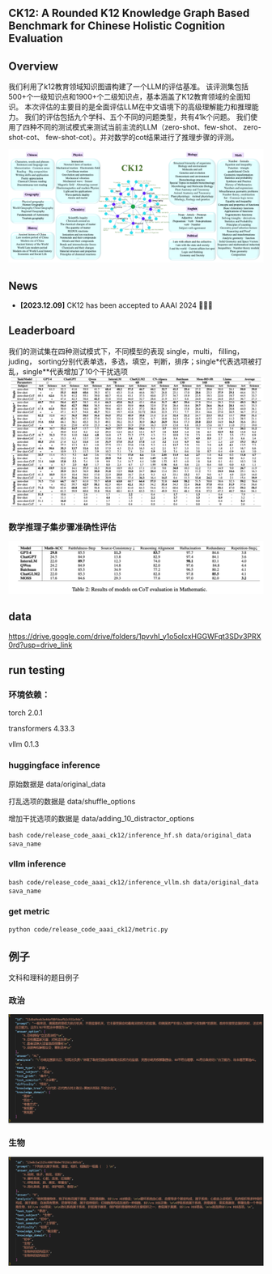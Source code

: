 
## CK12: A Rounded K12 Knowledge Graph Based Benchmark for Chinese Holistic Cognition Evaluation

## Overview

我们利用了k12教育领域知识图谱构建了一个LLM的评估基准。
该评测集包括500+个一级知识点和1900+个二级知识点，基本涵盖了K12教育领域的全面知识。
本次评估的主要目的是全面评估LLM在中文语境下的高级理解能力和推理能力。
我们的评估包括九个学科、五个不同的问题类型，共有41k个问题。
我们使用了四种不同的测试模式来测试当前主流的LLM（zero-shot、few-shot、 zero-shot-cot、 few-shot-cot）。并对数学的cot结果进行了推理步骤的评测。

![example.jpg](https://github.com/tal-tech/chinese-k12-evaluation/blob/main/images/overview.png)


## News
* **[2023.12.09]** CK12 has been accepted to AAAI 2024 🎉🎉🎉

## Leaderboard
我们的测试集在四种测试模式下，不同模型的表现
single，multi， filling， juding， sorting分别代表单选，多选，填空，判断，排序；single*代表选项被打乱，single**代表增加了10个干扰选项
![example.jpg](https://github.com/tal-tech/chinese-k12-evaluation/blob/main/images/result.png)

### 数学推理子集步骤准确性评估
![example.jpg](https://github.com/tal-tech/chinese-k12-evaluation/blob/main/images/math_results.png)


## data
https://drive.google.com/drive/folders/1pvvhI_y1o5olcxHGGWFqt3SDv3PRX0rd?usp=drive_link

## run testing

### 环境依赖：

torch 2.0.1

transformers 4.33.3

vllm 0.1.3



### huggingface inference

原始数据是 data/original_data 

打乱选项的数据是 data/shuffle_options

增加干扰选项的数据是 data/adding_10_distractor_options

`bash code/release_code_aaai_ck12/inference_hf.sh data/original_data sava_name`

### vllm inference

`bash code/release_code_aaai_ck12/inference_vllm.sh data/original_data sava_name`

### get metric

`python code/release_code_aaai_ck12/metric.py`



## 例子

文科和理科的题目例子
### 政治
![example.jpg](https://github.com/tal-tech/chinese-k12-evaluation/blob/main/images/exp5.png)

### 生物
![example.jpg](https://github.com/tal-tech/chinese-k12-evaluation/blob/main/images/exp4.png)
